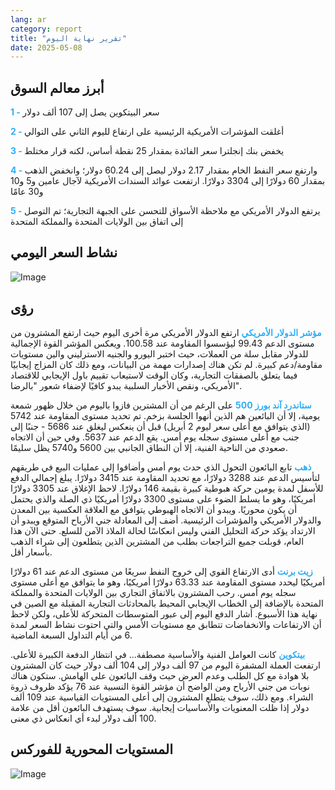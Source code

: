 ```yaml
---
lang: ar
category: report
title: "تقرير نهاية اليوم"
date: 2025-05-08
---
```



<h2>أبرز معالم السوق</h2>
<strong style="color: #2caef7;">1 - </strong> سعر البيتكوين يصل إلى 107 ألف دولار

<strong style="color: #2caef7;">2 - </strong> أغلقت المؤشرات الأمريكية الرئيسية على ارتفاع لليوم الثاني على التوالي

<strong style="color: #2caef7;">3 - </strong> يخفض بنك إنجلترا سعر الفائدة بمقدار 25 نقطة أساس، لكنه قرار مختلط

<strong style="color: #2caef7;">4 - </strong> وارتفع سعر النفط الخام بمقدار 2.17 دولار ليصل إلى 60.24 دولار؛ وانخفض الذهب بمقدار 60 دولارًا إلى 3304 دولارًا. ارتفعت عوائد السندات الأمريكية لآجال عامين و5 و10 و30 عامًا


<strong style="color: #2caef7;">5 - </strong> يرتفع الدولار الأمريكي مع ملاحظة الأسواق للتحسن على الجبهة التجارية؛ تم التوصل إلى اتفاق بين الولايات المتحدة والمملكة المتحدة



<h2>نشاط السعر اليومي</h2>
<img src="https://markleighedu.github.io/img/May-2025/08-May-2025/price.jpg" alt="Image"/>

<h2>رؤى</h2>
<strong style="color: #2caef7;">مؤشر الدولار الأمريكي</strong> ارتفع الدولار الأمريكي مرة أخرى اليوم حيث ارتفع المشترون من مستوى الدعم 99.43 ليؤسسوا المقاومة عند 100.58. ويعكس المؤشر القوة الإجمالية للدولار مقابل سلة من العملات، حيث اختبر اليورو والجنيه الاسترليني والين مستويات مقاومة/دعم كبيرة. لم تكن هناك إصدارات مهمة من البيانات، ومع ذلك كان المزاج إيجابيًا فيما يتعلق بالصفقات التجارية، وكان الوقت لاستيعاب تقييم باول الإيجابي للاقتصاد الأمريكي، ونقص الأخبار السلبية يبدو كافيًا لإضفاء شعور "بالرضا".

<strong style="color: #2caef7;">ستاندرد آند بورز 500</strong> على الرغم من أن المشترين فازوا باليوم من خلال ظهور شمعة يومية، إلا أن البائعين هم الذين أنهوا الجلسة بزخم. تم تحديد مستوى المقاومة عند 5742 (الذي يتوافق مع أعلى سعر ليوم 2 أبريل) قبل أن ينعكس ليغلق عند 5686 - جنبًا إلى جنب مع أعلى مستوى سجله يوم أمس. يقع الدعم عند 5637. وفي حين أن الاتجاه صعودي من الناحية الفنية، إلا أن النطاق الجانبي بين 5600 و5740 يظل سليمًا. 

<strong style="color: #2caef7;">ذهب</strong> تابع البائعون التحول الذي حدث يوم أمس وأضافوا إلى عمليات البيع في طريقهم لتأسيس الدعم عند 3288 دولارًا، مع تحديد المقاومة عند 3415 دولارًا.  يبلغ إجمالي الدفع للأسفل لمدة يومين حركة هبوطية كبيرة بقيمة 146 دولارًا. لاحظ الإغلاق عند 3305 دولارًا أمريكيًا، وهو ما يسلط الضوء على مستوى 3300 دولارًا أمريكيًا ذي الصلة والذي يحتمل أن يكون محوريًا. ويبدو أن الاتجاه الهبوطي يتوافق مع العلاقة العكسية بين المعدن والدولار الأمريكي والمؤشرات الرئيسية. أضف إلى المعادلة جني الأرباح المتوقع ويبدو أن الارتداد يؤكد حركة التحليل الفني وليس انعكاسًا لحالة الملاذ الآمن للسلع. حتى الآن هذا العام، قوبلت جميع التراجعات بطلب من المشترين الذين يتطلعون إلى شراء الذهب بأسعار أقل. 

<strong style="color: #2caef7;">زيت برنت</strong> أدى الارتفاع القوي إلى خروج النفط سريعًا من مستوى الدعم عند 61 دولارًا أمريكيًا ليحدد مستوى المقاومة عند 63.33 دولارًا أمريكيًا، وهو ما يتوافق مع أعلى مستوى سجله يوم أمس. رحب المشترون بالاتفاق التجاري بين الولايات المتحدة والمملكة المتحدة بالإضافة إلى الخطاب الإيجابي المحيط بالمحادثات التجارية المقبلة مع الصين في نهاية هذا الأسبوع. أشار الدفع اليوم إلى عبور المتوسطات المتحركة للأعلى، ولكن لاحظ أن الارتفاعات والانخفاضات تتطابق مع مستويات الأمس والتي احتوت نشاط السعر لمدة 6 من أيام التداول السبعة الماضية.

<strong style="color: #2caef7;">بيتكوين</strong> كانت العوامل الفنية والأساسية مصطفة... في انتظار الدفعة الكبيرة للأعلى. ارتفعت العملة المشفرة اليوم من 97 ألف دولار إلى 104 ألف دولار حيث كان المشترون بلا هوادة مع كل الطلب وعدم العرض حيث وقف البائعون على الهامش. ستكون هناك نوبات من جني الأرباح ومن الواضح أن مؤشر القوة النسبية عند 76 يؤكد ظروف ذروة الشراء. ومع ذلك، سوف يتطلع المشترون إلى أعلى المستويات القياسية عند 109 ألف دولار إذا ظلت المعنويات والأساسيات إيجابية. سوف يستهدف البائعون أقل من علامة 100 ألف دولار لبدء أي انعكاس ذي معنى.



<h2>المستويات المحورية للفوركس</h2>
<img src="https://markleighedu.github.io/img/May-2025/08-May-2025/pivot.jpg" alt="Image"/>
